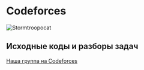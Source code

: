 # Codeforces
![Stormtroopocat](https://octodex.github.com/images/stormtroopocat.jpg "Котофорсес")
## Исходные коды и разборы задач
[Наша группа на Codeforces](https://codeforces.com/group/Vk6pDIfre6/contests)
